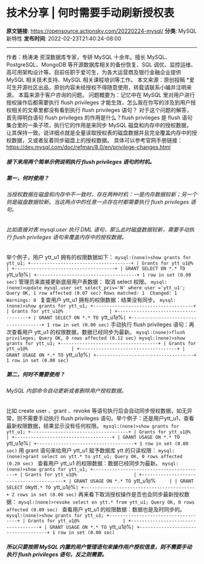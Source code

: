 # 技术分享 | 何时需要手动刷新授权表

**原文链接**: https://opensource.actionsky.com/20220224-mysql/
**分类**: MySQL 新特性
**发布时间**: 2022-02-23T21:40:24-08:00

---

作者：杨涛涛
资深数据库专家，专研 MySQL 十余年。擅长 MySQL、PostgreSQL、MongoDB 等开源数据库相关的备份恢复、SQL 调优、监控运维、高可用架构设计等。目前任职于爱可生，为各大运营商及银行金融企业提供 MySQL 相关技术支持、MySQL 相关课程培训等工作。
本文来源：原创投稿
*爱可生开源社区出品，原创内容未经授权不得随意使用，转载请联系小编并注明来源。
本篇来源于客户咨询的问题。
问题概要为：记忆中在 MySQL 里对用户进行授权操作后都需要执行 flush privileges 才能生效，怎么我在你写的涉及到用户授权相关的文章里都没有看到执行 flush privileges 语句？
对于这个问题的解答，首先得明白语句 flush privileges 的作用是什么？flush privileges 是 flush 语句集合里的一条子项，执行它的作用是来同步 MySQL 磁盘和内存中的授权数据，让其保持一致。说详细点就是全量读取授权表的磁盘数据并且完全覆盖内存中的授权数据，又或者反着同步磁盘上的授权数据。
具体可以参考官网手册链接：https://dev.mysql.com/doc/refman/8.0/en/privilege-changes.html
##### 接下来用两个简单示例说明执行 flush privileges 语句的时机。
##### 第一，何时使用？
###### 当授权数据在磁盘和内存中不一致时，存在两种时机：一是内存数据较新；另一个则是磁盘数据较新。当这两点中的任意一点存在时都需要执行 flush privileges 语句。
###### 比如直接对表 mysql.user 执行 DML 语句，那么此时磁盘数据较新，需要手动执行 flush privileges  语句来覆盖内存中的授权数据。
举个例子，用户 ytt_u1 拥有的权限数据如下：
`mysql:(none)>show grants for ytt_u1;
+-------------------------------------+
| Grants for ytt_u1@%                 |
+-------------------------------------+
| GRANT SELECT ON *.* TO `ytt_u1`@`%` |
+-------------------------------------+
1 row in set (0.00 sec)
`
管理员来直接更新底层用户表数据： 取消 select 权限。
`mysql:(none)>update mysql.user set select_priv='N' where user ='ytt_u1';
Query OK, 1 row affected (0.07 sec)
Rows matched: 1  Changed: 1  Warnings: 0
`
复查用户 ytt_u1 拥有的权限数据：结果没有同步。
`mysql:(none)>show grants for ytt_u1;
+-------------------------------------+
| Grants for ytt_u1@%                 |
+-------------------------------------+
| GRANT SELECT ON *.* TO `ytt_u1`@`%` |
+-------------------------------------+
1 row in set (0.00 sec)
`
手动执行 flush privileges 语句：再次查看用户 ytt_u1 的权限数据，数据已经同步为最新。
`mysql:(none)>flush privileges;
Query OK, 0 rows affected (0.12 sec)
mysql:(none)>show grants for ytt_u1;
+------------------------------------+
| Grants for ytt_u1@%                |
+------------------------------------+
| GRANT USAGE ON *.* TO `ytt_u1`@`%` |
+------------------------------------+
1 row in set (0.00 sec)
`
##### 第二，何时不需要使用？
###### MySQL 内部命令自动更新或者删除用户授权数据。
比如 create user 、grant 、revoke 等语句执行后会自动同步授权数据，如无异常，则不需要手动执行 flush privileges 语句。举个例子：还是用户ytt_u1，查看最新权限数据，结果显示没有任何权限。
`mysql:(none)>show grants for ytt_u1;
+------------------------------------+
| Grants for ytt_u1@%                |
+------------------------------------+
| GRANT USAGE ON *.* TO `ytt_u1`@`%` |
+------------------------------------+
1 row in set (0.00 sec)
`
用 grant 语句来给用户 ytt_u1 赋予数据库 ytt 的只读权限：
`mysql:(none)>grant select on ytt.* to ytt_u1;
Query OK, 0 rows affected (0.20 sec)
`
查看用户 ytt_u1 的权限数据：数据已经同步为最新。
`mysql:(none)>show grants for ytt_u1;
+-----------------------------------------+
| Grants for ytt_u1@%                     |
+-----------------------------------------+
| GRANT USAGE ON *.* TO `ytt_u1`@`%`      |
| GRANT SELECT ON `ytt`.* TO `ytt_u1`@`%` |
+-----------------------------------------+
2 rows in set (0.00 sec)
`
再来看下取消授权操作是否也会同步最新授权数据：
`mysql:(none)>revoke select on ytt.* from ytt_u1;
Query OK, 0 rows affected (0.09 sec)
`
查看用户 ytt_u1 的权限数据：数据也是及时同步的。
`mysql:(none)>show grants for ytt_u1;
+------------------------------------+
| Grants for ytt_u1@%                |
+------------------------------------+
| GRANT USAGE ON *.* TO `ytt_u1`@`%` |
+------------------------------------+
1 row in set (0.00 sec)
`
##### 所以只要按照 MySQL 内置的用户管理语句来操作用户授权信息，则不需要手动执行 flush privileges  语句，反之则需要。